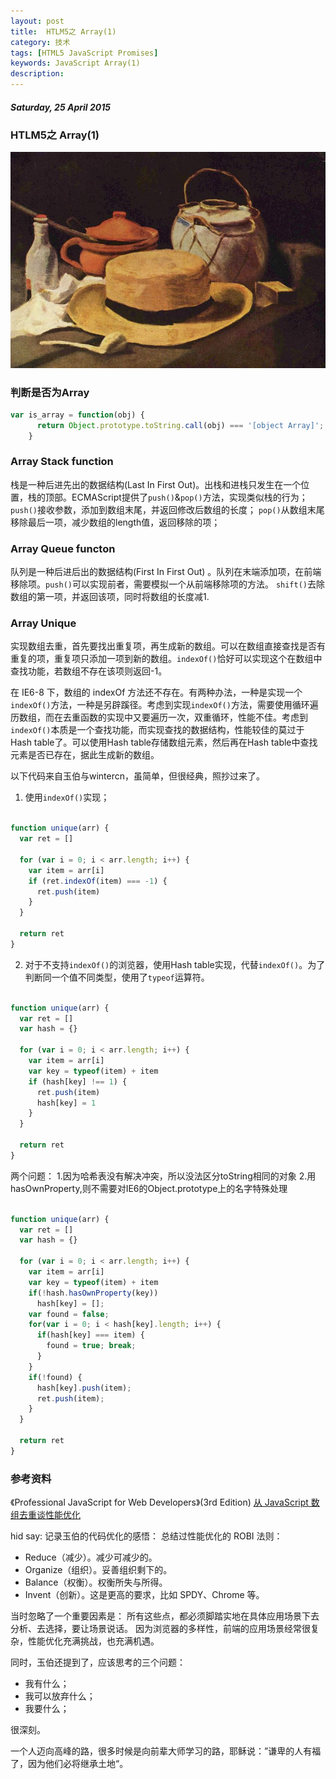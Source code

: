 ```yaml
---
layout: post
title:  HTLM5之 Array(1)
category: 技术
tags: [HTML5 JavaScript Promises]
keywords: JavaScript Array(1)
description: 
---
```


##### Saturday, 25 April 2015

### HTLM5之 Array(1)

![梵高](/../../assets/img/tech/2015/vincent_van_Gogh_5.jpg)

### 判断是否为Array

````javascript
var is_array = function(obj) {
      return Object.prototype.toString.call(obj) === '[object Array]';
    }
````

### Array Stack function

栈是一种后进先出的数据结构(Last In First Out)。出栈和进栈只发生在一个位置，栈的顶部。ECMAScript提供了`push()`&`pop()`方法，实现类似栈的行为；
`push()`接收参数，添加到数组末尾，并返回修改后数组的长度；
`pop()`从数组末尾移除最后一项，减少数组的length值，返回移除的项；

### Array Queue functon

队列是一种后进后出的数据结构(First In First Out) 。队列在末端添加项，在前端移除项。`push()`可以实现前者，需要模拟一个从前端移除项的方法。
`shift()`去除数组的第一项，并返回该项，同时将数组的长度减1.

### Array Unique

实现数组去重，首先要找出重复项，再生成新的数组。可以在数组直接查找是否有重复的项，重复项只添加一项到新的数组。`indexOf()`恰好可以实现这个在数组中查找功能，若数组不存在该项则返回-1。

在 IE6-8 下，数组的 indexOf 方法还不存在。有两种办法，一种是实现一个`indexOf()`方法，一种是另辟蹊径。考虑到实现`indexOf()`方法，需要使用循环遍历数组，而在去重函数的实现中又要遍历一次，双重循环，性能不佳。考虑到`indexOf()`本质是一个查找功能，而实现查找的数据结构，性能较佳的莫过于Hash table了。可以使用Hash table存储数组元素，然后再在Hash table中查找元素是否已存在，据此生成新的数组。

以下代码来自玉伯与wintercn，虽简单，但很经典，照抄过来了。

1. 使用`indexOf()`实现； 

````javascript

function unique(arr) {
  var ret = []

  for (var i = 0; i < arr.length; i++) {
    var item = arr[i]
    if (ret.indexOf(item) === -1) {
      ret.push(item)
    }
  }

  return ret
}

````

2. 对于不支持`indexOf()`的浏览器，使用Hash table实现，代替`indexOf()`。为了判断同一个值不同类型，使用了`typeof`运算符。

````javascript

function unique(arr) {
  var ret = []
  var hash = {}

  for (var i = 0; i < arr.length; i++) {
    var item = arr[i]
    var key = typeof(item) + item
    if (hash[key] !== 1) {
      ret.push(item)
      hash[key] = 1
    }
  }

  return ret
}

````

两个问题：
1.因为哈希表没有解决冲突，所以没法区分toString相同的对象
2.用hasOwnProperty,则不需要对IE6的Object.prototype上的名字特殊处理

````javascript

function unique(arr) {
  var ret = []
  var hash = {}

  for (var i = 0; i < arr.length; i++) {
    var item = arr[i]
    var key = typeof(item) + item
    if(!hash.hasOwnProperty(key))
      hash[key] = [];
    var found = false;
    for(var i = 0; i < hash[key].length; i++) {
      if(hash[key] === item) {
        found = true; break;
      }
    }
    if(!found) {
      hash[key].push(item);
      ret.push(item);
    }
  }

  return ret
}

````


### 参考资料
《Professional JavaScript for Web Developers》(3rd Edition)
[从 JavaScript 数组去重谈性能优化](https://github.com/lifesinger/lifesinger.github.com/issues/113)

hid say: 记录玉伯的代码优化的感悟：
总结过性能优化的 ROBI 法则：
- Reduce（减少）。减少可减少的。
- Organize（组织）。妥善组织剩下的。
- Balance（权衡）。权衡所失与所得。
- Invent（创新）。这是更高的要求，比如 SPDY、Chrome 等。

当时忽略了一个重要因素是： 所有这些点，都必须脚踏实地在具体应用场景下去分析、去选择，要让场景说话。
因为浏览器的多样性，前端的应用场景经常很复杂，性能优化充满挑战，也充满机遇。

同时，玉伯还提到了，应该思考的三个问题：
- 我有什么；
- 我可以放弃什么；
- 我要什么；

很深刻。

一个人迈向高峰的路，很多时候是向前辈大师学习的路，耶稣说：”谦卑的人有福了，因为他们必将继承土地“。
